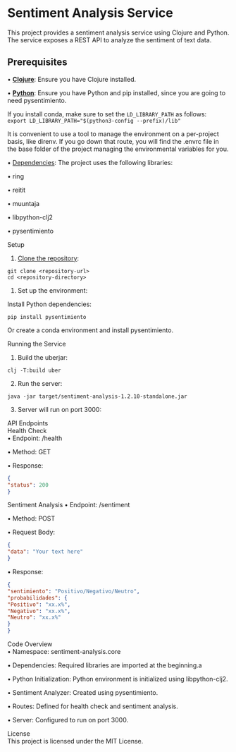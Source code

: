 
# Sentiment Analysis Service

This project provides a sentiment analysis service using Clojure and Python. The service exposes a REST API to analyze the sentiment of text data.

## Prerequisites

•  <a href="https://www.bing.com/search?form=SKPBOT&q=Clojure">[**Clojure**](https://www.bing.com/search?form=SKPBOT&q=Clojure)</a>: Ensure you have Clojure installed.

•  <a href="https://www.bing.com/search?form=SKPBOT&q=Python">[**Python**](https://www.bing.com/search?form=SKPBOT&q=Python)</a>: Ensure you have Python and pip installed, since you are going to need pysentimiento.  

If you install conda, make sure to set the `LD_LIBRARY_PATH` as follows:   
`````` export LD_LIBRARY_PATH="$(python3-config --prefix)/lib" `````` 

It is convenient to use a tool to manage the environment on a per-project basis, like direnv. If you go down that route, you will find the .envrc file in the base folder of the project managing the environmental variables for you.

•  <a href="https://www.bing.com/search?form=SKPBOT&q=Dependencies">Dependencies</a>: The project uses the following libraries:

•  ring

•  reitit

•  muuntaja

•  libpython-clj2

•  pysentimiento

Setup
1. <a href="https://www.bing.com/search?form=SKPBOT&q=Clone%20the%20repository">Clone the repository</a>:
```
git clone <repository-url>
cd <repository-directory>
```

1. Set up the environment:

Install Python dependencies:
```
pip install pysentimiento
```

Or create a conda environment and install pysentimiento.

Running the Service

1. Build the uberjar:
```
clj -T:build uber
```

2. Run the server:
```
java -jar target/sentiment-analysis-1.2.10-standalone.jar
```

3. Server will run on port 3000:        

API Endpoints   
Health Check   
•  Endpoint: /health

•  Method: GET

•  Response:
```json
{
"status": 200
}
```

Sentiment Analysis
•  Endpoint: /sentiment

•  Method: POST

•  Request Body:
```json
{
"data": "Your text here"
}
```
•  Response:
```json
{
"sentimiento": "Positivo/Negativo/Neutro",
"probabilidades": {
"Positivo": "xx.x%",
"Negativo": "xx.x%",
"Neutro": "xx.x%"
}
}
```

Code Overview     
•  Namespace: sentiment-analysis.core         

•  Dependencies: Required libraries are imported at the beginning.a  

•  Python Initialization: Python environment is initialized using libpython-clj2.  
                                                                                    
•  Sentiment Analyzer: Created using pysentimiento.                                 
                                                                                    
•  Routes: Defined for health check and sentiment analysis.                         

•  Server: Configured to run on port 3000.                                          

License                                                                             
This project is licensed under the MIT License.                                     
